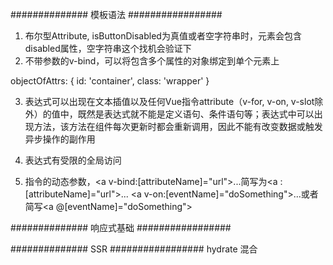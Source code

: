 <!--
 * @Author: your name
 * @Date: 2022-04-01 21:45:58
 * @LastEditTime: 2022-05-15 20:00:49
 * @LastEditors: yuzihan yuzihanyuzihan@163.com
 * @Description: 打开koroFileHeader查看配置 进行设置: https://github.com/OBKoro1/koro1FileHeader/wiki/%E9%85%8D%E7%BD%AE
 * @FilePath: /fe_interview/vue/vue3.md
-->

############## 模板语法 #################
1. 布尔型Attribute, isButtonDisabled为真值或者空字符串时，元素会包含disabled属性，空字符串这个找机会验证下
2. 不带参数的v-bind，可以将包含多个属性的对象绑定到单个元素上
<div v-bind="objectOfAttrs"></div> 
objectOfAttrs: {
    id: 'container',
    class: 'wrapper'
}

3. 表达式可以出现在文本插值以及任何Vue指令attribute（v-for, v-on, v-slot除外）的值中，既然是表达式就不能是定义语句、条件语句等；表达式中可以出现方法，该方法在组件每次更新时都会重新调用，因此不能有改变数据或触发异步操作的副作用

4. 表达式有受限的全局访问

5. 指令的动态参数，<a v-bind:[attributeName]="url">...</a>简写为<a :[attributeName]="url">...</a> <a v-on:[eventName]="doSomething">...</a>或者简写<a @[eventName]="doSomething">

############## 响应式基础 #################

############## SSR #################
hydrate 混合
